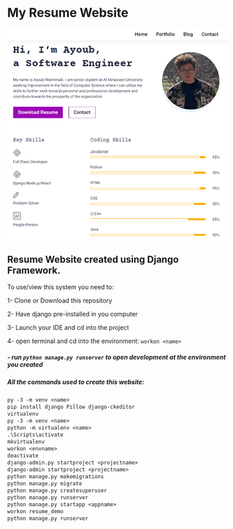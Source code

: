 # My Resume Website

![](static/images/web.PNG)

## Resume Website created using Django Framework.

To use/view this system you need to:

1- Clone or Download this repository

2- Have django pre-installed in you computer

3- Launch your IDE and cd into the project

4- open terminal and cd into the environment: `workon <name>`

##### - run `python manage.py runserver` to open development at the environment you created

##### All the commands used to create this website:

```
py -3 -m venv <name>
pip install django Pillow django-ckeditor
virtualenv
py -3 -m venv <name>
python -m virtualenv <name>
.\Scripts\activate
mkvirtualenv
workon <envname>
deactivate
django-admin.py startproject <projectname>
django-admin startproject <projectname>
python manage.py makemigrations
python manage.py migrate
python manage.py createsuperuser
python manage.py runserver
python manage.py startapp <appname>
workon resume_demo
python manage.py runserver
```
